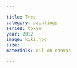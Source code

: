 ```yaml
---

title: Tree
category: paintings
series: tokyo
year: 2012
image: kiki.jpg
size: 
materials: oil on canvas

---
```

